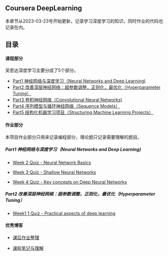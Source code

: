 ## Coursera DeepLearning

本章节从2023-03-23号开始更新，记录学习深度学习的知识，同时作业的代码也记录在内。

## 目录

#### 课程部分

吴恩达深度学习主要分成了5个部分。

* [Part1 神经网络与深度学习（Neural Networks and Deep Learning)](./Part1)
* [Part2 改善深层神经网络：超参数调整，正则化，最优化（Hyperparameter Tuning）](./Part2)
* [Part3 卷积神经网络（Convolutional Neural Networks)](./Part3)
* [Part4 序列模型与循环神经网络（Sequence Models）](./Part4)
* [Part5 结构化机器学习项目（Structuring Machine Learning Projects）](./Part5)

#### 作业部分

本项目作业部分只用来记录编程部分，理论题只记录需要理解的题目。

##### Part1 神经网络与深度学习（Neural Networks and Deep Learning)

* [Week 2 Quiz - Neural Network Basics](./homework/01/2.第二周%20神经网络基础)

* [Week 3 Quiz - Shallow Neural Networks](./homework/01/3.第三周%20浅层神经网络)

* [Week 4 Quiz - Key concepts on Deep Neural Networks](./homework/4.第四周%20深层神经网络)

##### Part2 改善深层神经网络：超参数调整，正则化，最优化（Hyperparameter Tuning）

* [Week1 1 Quiz - Practical aspects of deep learning](./homework/02/1.第一周%20深度学习的实用层面)

#### 优秀博客

* [课后作业整理](https://hekuan.blog.csdn.net/article/details/79827273)

* [课程笔记与理解](https://blog.csdn.net/weixin_50295745/article/details/122769013?ops_request_misc=%257B%2522request%255Fid%2522%253A%2522166243697216781432956370%2522%252C%2522scm%2522%253A%252220140713.130102334.pc%255Fblog.%2522%257D&request_id=166243697216781432956370&biz_id=0&utm_medium=distribute.pc_search_result.none-task-blog-2~blog~first_rank_ecpm_v1~rank_v31_ecpm-7-122769013-null-null.nonecase&utm_term=%E6%B7%B1%E5%BA%A6&spm=1018.2226.3001.4450)

